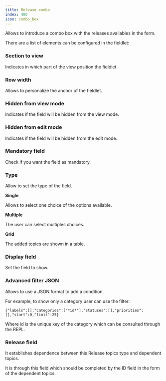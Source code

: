 ```yaml
---
title: Release combo
index: 400
icon: combo_box
---
```


Allows to introduce a combo box with the releases availables in the form.

There are a list of elements can be configured in the fieldlet:

### Section to view

Indicates in which part of the view position the fieldlet.

### Row width

Allows to personalize the anchor of the fieldlet.

### Hidden from view mode

Indicates if the field will be hidden from the view mode.

### Hidden from edit mode

Indicates if the field will be hidden from the edit mode.

### Mandatory field

Check if you want the field as mandatory.

### Type

Allow to set the type of the field.

**Single**

Allows to select one choice of the options available.

**Multiple**

The user can select multiples choices.

**Grid**

The added topics are shown in a table.

### Display field

Set the field to show.

### Advanced filter JSON

Allows to use a JSON format to add a condition.

For example, to show only a category user can use the filter:

    {"labels":[],"categories":["*id*"],"statuses":[],"priorities":[],"start":0,"limit":25}

Where id is the unique key of the category which can be consulted through the REPL.

### Release field

It establishes dependence between this Release topics type and dependent topics.

It is through this field which should be completed by the ID field in the form of the dependent topics.
